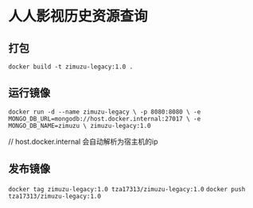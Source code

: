 # 人人影视历史资源查询


## 打包
`docker build -t zimuzu-legacy:1.0 .`

## 运行镜像

`docker run -d --name zimuzu-legacy \
     -p 8080:8080 \
     -e MONGO_DB_URL=mongodb://host.docker.internal:27017 \
     -e MONGO_DB_NAME=zimuzu \
     zimuzu-legacy:1.0 `

// host.docker.internal 会自动解析为宿主机的ip

## 发布镜像
`docker tag zimuzu-legacy:1.0 tza17313/zimuzu-legacy:1.0`
`docker push tza17313/zimuzu-legacy:1.0`
